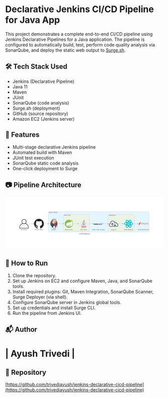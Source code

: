 Declarative Jenkins CI/CD Pipeline for Java App
===============================================

This project demonstrates a complete end-to-end CI/CD pipeline using Jenkins Declarative Pipelines for a Java application. The pipeline is configured to automatically build, test, perform code quality analysis via SonarQube, and deploy the static web output to [Surge.sh](https://surge.sh).

🛠️ Tech Stack Used
-------------------

*   Jenkins (Declarative Pipeline)
*   Java 11
*   Maven
*   JUnit
*   SonarQube (code analysis)
*   Surge.sh (deployment)
*   GitHub (source repository)
*   Amazon EC2 (Jenkins server)

📌 Features
-----------

*   Multi-stage declarative Jenkins pipeline
*   Automated build with Maven
*   JUnit test execution
*   SonarQube static code analysis
*   One-click deployment to Surge

📷 Pipeline Architecture
------------------------

<img src="/ci_cd_pipeline_diagram.png">

🚀 How to Run
-------------

1.  Clone the repository.
2.  Set up Jenkins on EC2 and configure Maven, Java, and SonarQube tools.
3.  Install required plugins: Git, Maven Integration, SonarQube Scanner, Surge Deployer (via shell).
4.  Configure SonarQube server in Jenkins global tools.
5.  Set up credentials and install Surge CLI.
6.  Run the pipeline from Jenkins UI.

📬 Author
---------

# | Ayush Trivedi |

🔗 Repository
-------------

[https://github.com/trivediayush/jenkins-declarative-cicd-pipeline](https://github.com/trivediayush/jenkins-declarative-cicd-pipeline)